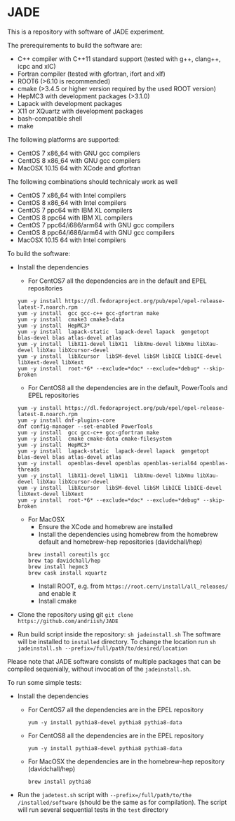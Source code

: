 # JADE
This is a repository with software of JADE experiment.

The prerequirements to build the software are:
 
 - C++ compiler with C++11 standard support (tested with g++, clang++, icpc and xlC)
 - Fortran compiler (tested with gfortran, ifort and xlf)
 - ROOT6 (>6.10 is recommended)
 - cmake (>3.4.5 or higher version required by the used ROOT version)
 - HepMC3 with development packages (>3.1.0)
 - Lapack with development packages 
 - X11 or XQuartz with development packages
 - bash-compatible shell
 - make
 
 The following platforms are supported:
 
  - CentOS 7 x86_64 with GNU gcc compilers
  - CentOS 8 x86_64 with GNU gcc compilers
  - MacOSX 10.15 64 with XCode and gfortran
  
 The following combinations should technicaly work as well
  
  - CentOS 7 x86_64 with Intel compilers
  - CentOS 8 x86_64 with Intel compilers
  - CentOS 7 ppc64 with IBM XL compilers
  - CentOS 8 ppc64 with IBM XL compilers
  - CentOS 7 ppc64/i686/arm64 with GNU gcc compilers
  - CentOS 8 ppc64/i686/arm64 with GNU gcc compilers
  - MacOSX 10.15 64 with Intel compilers


To build the software:
 - Install the dependencies
   - For CentOS7 all the dependencies are in the default and EPEL repositories  
    ```
    yum -y install https://dl.fedoraproject.org/pub/epel/epel-release-latest-7.noarch.rpm
    yum -y install  gcc gcc-c++ gcc-gfortran make
    yum -y install  cmake3 cmake3-data
    yum -y install  HepMC3*
    yum -y install  lapack-static  lapack-devel lapack  gengetopt  blas-devel blas atlas-devel atlas
    yum -y install  libX11-devel libX11  libXmu-devel libXmu libXau-devel libXau libXcursor-devel  
    yum -y install  libXcursor  libSM-devel libSM libICE libICE-devel libXext-devel libXext
    yum -y install  root-*6* --exclude=*doc* --exclude=*debug* --skip-broken
    ```
   - For CentOS8 all the dependencies are in the default, PowerTools and EPEL repositories  
    ```
    yum -y install https://dl.fedoraproject.org/pub/epel/epel-release-latest-8.noarch.rpm
    yum -y install dnf-plugins-core
    dnf config-manager --set-enabled PowerTools
    yum -y install  gcc gcc-c++ gcc-gfortran make
    yum -y install  cmake cmake-data cmake-filesystem
    yum -y install  HepMC3*
    yum -y install  lapack-static  lapack-devel lapack  gengetopt  blas-devel blas atlas-devel atlas  
    yum -y install  openblas-devel openblas openblas-serial64 openblas-threads
    yum -y install  libX11-devel libX11  libXmu-devel libXmu libXau-devel libXau libXcursor-devel  
    yum -y install  libXcursor  libSM-devel libSM libICE libICE-devel libXext-devel libXext
    yum -y install  root-*6* --exclude=*doc* --exclude=*debug* --skip-broken
    ```
   - For MacOSX
     - Ensure the XCode and homebrew are installed
     - Install the dependencies using homebrew from the homebrew default and homebrew-hep repositories (davidchall/hep)
      ```
      brew install coreutils gcc
      brew tap davidchall/hep
      brew install hepmc3
      brew cask install xquartz
      ```
     - Install ROOT, e.g. from  `https://root.cern/install/all_releases/` and enable it
     - Install cmake
       
- Clone the repository using git 
     ``git clone https://github.com/andriish/JADE``
    
- Run build script inside the repository:
    `` sh jadeinstall.sh `` 
    The software will be installed to ``installed`` directory.
    To change the location run ``sh jadeinstall.sh --prefix=/full/path/to/desired/location``
    
Please note that JADE software consists of multiple packages that can be compiled sequenially, 
without invocation of the ``jadeinstall.sh``.

To run some simple tests:

 - Install the dependencies
   - For CentOS7 all the dependencies are in the EPEL repository  
     ```
     yum -y install pythia8-devel pythia8 pythia8-data
     ```
   - For CentOS8 all the dependencies are in the EPEL repository
     ```
     yum -y install pythia8-devel pythia8 pythia8-data
     ```
   - For MacOSX the dependencies are in the homebrew-hep repository (davidchall/hep)
     ```
     brew install pythia8
     ```    
    
 - Run the ``jadetest.sh`` script with ``--prefix=/full/path/to/the /installed/software`` (should be the same as for compilation). 
   The script will  run several sequential tests in the `test` directory


